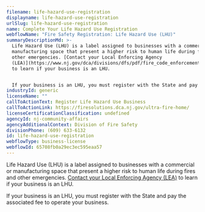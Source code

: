 ```yaml
---
filename: life-hazard-use-registration
displayname: life-hazard-use-registration
urlSlug: life-hazard-use-registration
name: Complete Your Life Hazard Use Registration
webflowName: "Fire Safety Registration: Life Hazard Use (LHU)"
summaryDescriptionMd: >-
  Life Hazard Use (LHU) is a label assigned to businesses with a commercial or
  manufacturing space that present a higher risk to human life during fires and
  other emergencies. [Contact your Local Enforcing Agency
  (LEA)](https://www.nj.gov/dca/divisions/dfs/pdf/fire_code_enforcement_director.pdf)
  to learn if your business is an LHU.


  If your business is an LHU, you must register with the State and pay the associated fee to operate your business.
industryId: generic
licenseName: ""
callToActionText: Register Life Hazard Use Business
callToActionLink: https://firesolutions.dca.nj.gov/ultra-fire-home/
licenseCertificationClassification: undefined
agencyId: nj-community-affairs
agencyAdditionalContext: Division of Fire Safety
divisionPhone: (609) 633-6132
id: life-hazard-use-registration
webflowType: business-license
webflowId: 65708fb0a29ec3ec595eaa57
---
```


Life Hazard Use (LHU) is a label assigned to businesses with a commercial or manufacturing space that present a higher risk to human life during fires and other emergencies. [Contact your Local Enforcing Agency (LEA)](https://www.nj.gov/dca/divisions/dfs/pdf/fire_code_enforcement_director.pdf) to learn if your business is an LHU.

If your business is an LHU, you must register with the State and pay the associated fee to operate your business.

